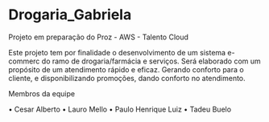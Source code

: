 # Drogaria_Gabriela
Projeto em preparação do Proz - AWS - Talento Cloud

Este projeto tem por finalidade o desenvolvimento de um sistema e-commerc do ramo de drogaria/farmácia e serviços. Será elaborado com um propósito de um atendimento rápido e eficaz. Gerando conforto para o cliente, e disponibilizando promoções, dando conforto no atendimento.

Membros da equipe

•	Cesar Alberto
•	Lauro Mello
•	Paulo Henrique Luiz
•	Tadeu Buelo

